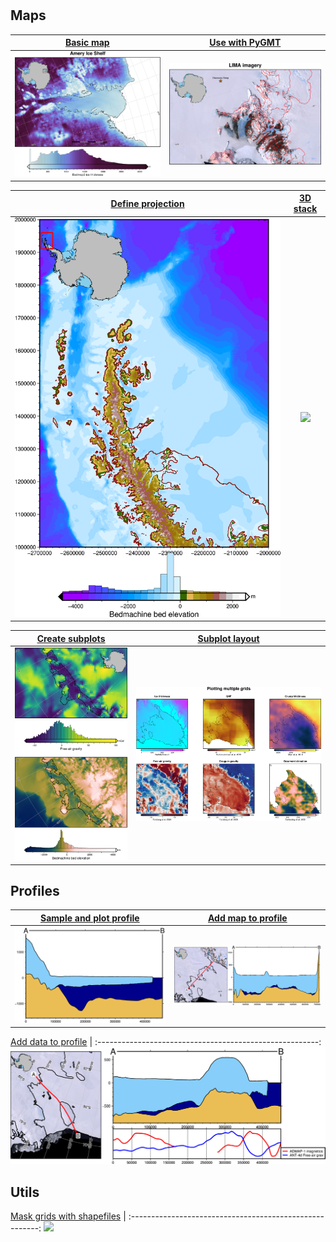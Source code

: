 # 

## Maps
[Basic map](basic_map.ipynb)                            | [Use with PyGMT](extend_pygmt.ipynb)
:------------------------------------------------------:|:-------------------------------------------------------:
![](outputs/basic_map.png)                              | ![](outputs/extend_pygmt.png)

[Define projection](setting_projection.ipynb)           | [3D stack](3D_stack.ipynb)
:------------------------------------------------------:|:-------------------------------------------------------:
![](outputs/setting_projection.png)                     | ![](outputs/3D_stack.png)

[Create subplots](subplots.ipynb)                       | [Subplot layout](subplot_layout.ipynb)
:------------------------------------------------------:|:-------------------------------------------------------:
![](outputs/subplots.png)                               |![](outputs/subplot_layout.png)


## Profiles
[Sample and plot profile](profile.ipynb)                | [Add map to profile](profile_with_map.ipynb)
:------------------------------------------------------:|:-------------------------------------------------------:
![](outputs/profile.png)                                | ![](outputs/profile_with_map.png)

[Add data to profile](profile_with_data.ipynb)          |
:-------------------------------------------------------:
![](outputs/profile_with_data.png)


## Utils
[Mask grids with shapefiles](mask_from_shp.ipynb)       |
:-------------------------------------------------------:
![](outputs/mask_from_shp.png)